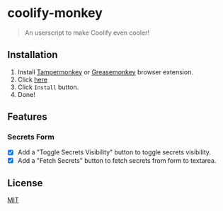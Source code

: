 # coolify-monkey

> An userscript to make Coolify even cooler!

## Installation

1. Install [Tampermonkey](https://www.tampermonkey.net/) or
   [Greasemonkey](https://www.greasespot.net/) browser extension.
2. Click
   [here](https://github.com/taoyuan/coolify-monkey/raw/main/dist/coolify-monkey.user.js)
3. Click `Install` button.
4. Done!

## Features

### Secrets Form

- [x] Add a "Toggle Secrets Visibility" button to toggle secrets visibility.
- [x] Add a "Fetch Secrets" button to fetch secrets from form to textarea.

## License

[MIT](LICENSE)


